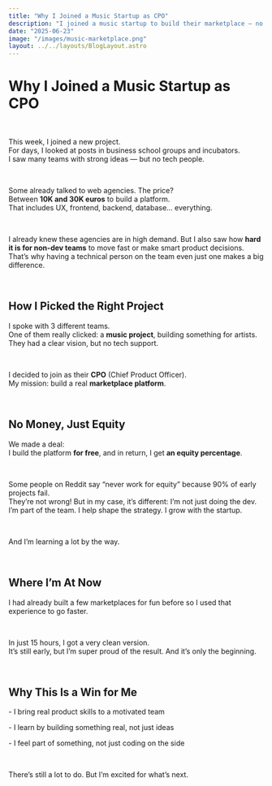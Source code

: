 ```yaml
---
title: "Why I Joined a Music Startup as CPO"
description: "I joined a music startup to build their marketplace — no money involved, but a % of equity. Here’s why it made sense for me."
date: "2025-06-23"
image: "/images/music-marketplace.png"
layout: ../../layouts/BlogLayout.astro
---
```


<h1 class="text-3xl font-bold mb-6">Why I Joined a Music Startup as CPO</h1>

&nbsp;

This week, I joined a new project.  
For days, I looked at posts in business school groups and incubators.  
I saw many teams with strong ideas — but no tech people.

&nbsp;

Some already talked to web agencies. The price?  
Between **10K and 30K euros** to build a platform.  
That includes UX, frontend, backend, database… everything.

&nbsp;

I already knew these agencies are in high demand. But I also saw how **hard it is for non-dev teams** to move fast or make smart product decisions.  
That’s why having a technical person on the team even just one makes a big difference.

&nbsp;

<h2 class="text-xl font-semibold mb-4 mt-10">How I Picked the Right Project</h2>

I spoke with 3 different teams.  
One of them really clicked: a **music project**, building something for artists.  
They had a clear vision, but no tech support.

&nbsp;

I decided to join as their **CPO** (Chief Product Officer).  
My mission: build a real **marketplace platform**.

&nbsp;

<h2 class="text-xl font-semibold mb-4 mt-10">No Money, Just Equity</h2>

We made a deal:  
I build the platform **for free**, and in return, I get **an equity percentage**.

&nbsp;

Some people on Reddit say “never work for equity” because 90% of early projects fail.  
They’re not wrong!
But in my case, it’s different: I’m not just doing the dev.  
I’m part of the team. I help shape the strategy. I grow with the startup.

&nbsp;

And I’m learning a lot by the way.

&nbsp;

<h2 class="text-xl font-semibold mb-4 mt-10">Where I’m At Now</h2>

I had already built a few marketplaces for fun before so I used that experience to go faster.

&nbsp;

In just 15 hours, I got a very clean version.  
It’s still early, but I’m super proud of the result. And it’s only the beginning.

&nbsp;

<h2 class="text-xl font-semibold mb-4 mt-10">Why This Is a Win for Me</h2>

<P>- I bring real product skills to a motivated team</p> 
<P>- I learn by building something real, not just ideas</p>
<P>- I feel part of something, not just coding on the side</p>

&nbsp;

There’s still a lot to do. But I’m excited for what’s next.
